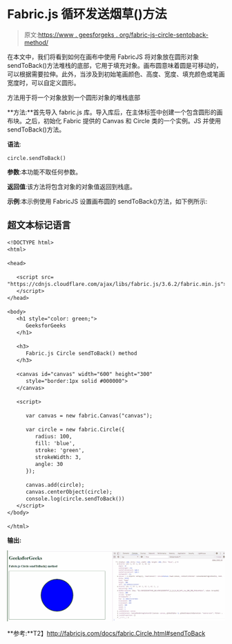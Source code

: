 # Fabric.js 循环发送烟草()方法

> 原文:[https://www . geesforgeks . org/fabric-js-circle-sentoback-method/](https://www.geeksforgeeks.org/fabric-js-circle-sendtoback-method/)

在本文中，我们将看到如何在画布中使用 FabricJS 将对象放在圆形对象 sendToBack()方法堆栈的底部，它用于填充对象。画布圆意味着圆是可移动的，可以根据需要拉伸。此外，当涉及到初始笔画颜色、高度、宽度、填充颜色或笔画宽度时，可以自定义圆形。

方法用于将一个对象放到一个圆形对象的堆栈底部

**方法:**首先导入 fabric.js 库。导入库后，在主体标签中创建一个包含圆形的画布块。之后，初始化 Fabric 提供的 Canvas 和 Circle 类的一个实例。JS 并使用 sendToBack()方法。

**语法**:

```
circle.sendToBack()
```

**参数**:本功能不取任何参数。

**返回值**:该方法将包含对象的对象值返回到栈底。

**示例**:本示例使用 FabricJS 设置画布圆的 sendToBack()方法，如下例所示:

## 超文本标记语言

```
<!DOCTYPE html> 
<html> 

<head> 

   <script src= 
"https://cdnjs.cloudflare.com/ajax/libs/fabric.js/3.6.2/fabric.min.js"> 
   </script> 
</head> 

<body> 
   <h1 style="color: green;"> 
      GeeksforGeeks 
   </h1> 

   <h3> 
      Fabric.js Circle sendToBack() method 
   </h3> 

   <canvas id="canvas" width="600" height="300"
      style="border:1px solid #000000"> 
   </canvas> 

   <script> 

      var canvas = new fabric.Canvas("canvas"); 

      var circle = new fabric.Circle({ 
         radius: 100, 
         fill: 'blue', 
         stroke: 'green', 
         strokeWidth: 3, 
         angle: 30 
      }); 

      canvas.add(circle); 
      canvas.centerObject(circle); 
      console.log(circle.sendToBack())
   </script> 
</body> 

</html>
```

**输出:**

![](img/091e7fcf85d4a403a8337c9a69317d73.png)

**参考:**T2】http://fabricjs.com/docs/fabric.Circle.html#sendToBack